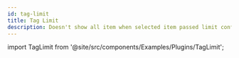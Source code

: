 ```yaml
---
id: tag-limit
title: Tag Limit
description: Doesn't show all item when selected item passed limit conf
---
```


import TagLimit from '@site/src/components/Examples/Plugins/TagLimit';

<TagLimit />
